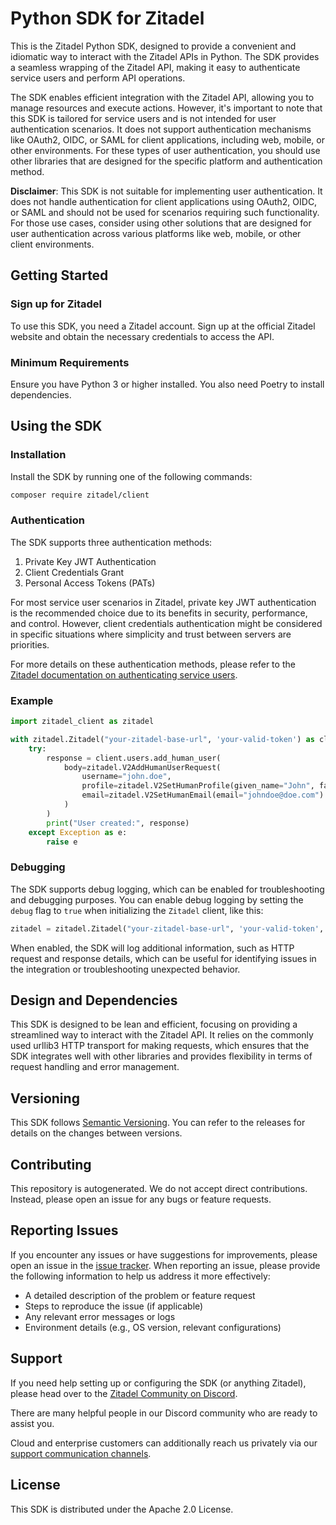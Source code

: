 # Python SDK for Zitadel

This is the Zitadel Python SDK, designed to provide a convenient and idiomatic
way to interact with the Zitadel APIs in Python. The SDK provides a seamless
wrapping of the Zitadel API, making it easy to authenticate service users and
perform API operations.

The SDK enables efficient integration with the Zitadel API, allowing you to
manage resources and execute actions. However, it's important to note that
this SDK is tailored for service users and is not intended for user
authentication scenarios. It does not support authentication mechanisms
like OAuth2, OIDC, or SAML for client applications, including web, mobile,
or other environments. For these types of user authentication, you should
use other libraries that are designed for the specific platform and
authentication method.

**Disclaimer**: This SDK is not suitable for implementing user authentication.
It does not handle authentication for client applications using OAuth2, OIDC,
or SAML and should not be used for scenarios requiring such functionality.
For those use cases, consider using other solutions that are designed for
user authentication across various platforms like web, mobile, or other
client environments.

## Getting Started

### Sign up for Zitadel
To use this SDK, you need a Zitadel account. Sign up at the official
Zitadel website and obtain the necessary credentials to access the API.

### Minimum Requirements
Ensure you have Python 3 or higher installed. You also need Poetry to
install dependencies.

## Using the SDK

### Installation
Install the SDK by running one of the following commands:

```bash
composer require zitadel/client
```

### Authentication

The SDK supports three authentication methods:

1. Private Key JWT Authentication
2. Client Credentials Grant
3. Personal Access Tokens (PATs)

For most service user scenarios in Zitadel, private key JWT authentication
is the recommended choice due to its benefits in security, performance, and control.
However, client credentials authentication might be considered in specific
situations where simplicity and trust between servers are priorities.

For more details on these authentication methods, please refer
to the [Zitadel documentation on authenticating service users](https://zitadel.com/docs/guides/integrate/service-users/authenticate-service-users).


### Example

```python
import zitadel_client as zitadel

with zitadel.Zitadel("your-zitadel-base-url", 'your-valid-token') as client:
	try:
		response = client.users.add_human_user(
			body=zitadel.V2AddHumanUserRequest(
				username="john.doe",
				profile=zitadel.V2SetHumanProfile(given_name="John", family_name="Doe"),
				email=zitadel.V2SetHumanEmail(email="johndoe@doe.com")
			)
		)
		print("User created:", response)
	except Exception as e:
		raise e
```

### Debugging
The SDK supports debug logging, which can be enabled for troubleshooting
and debugging purposes. You can enable debug logging by setting the `debug`
flag to `true` when initializing the `Zitadel` client, like this:

```python
zitadel = zitadel.Zitadel("your-zitadel-base-url", 'your-valid-token', lambda config: config.debug = True)
```

When enabled, the SDK will log additional information, such as HTTP request
and response details, which can be useful for identifying issues in the
integration or troubleshooting unexpected behavior.

## Design and Dependencies

This SDK is designed to be lean and efficient, focusing on providing a
streamlined way to interact with the Zitadel API. It relies on the commonly used
urllib3 HTTP transport for making requests, which ensures that
the SDK integrates well with other libraries and provides flexibility
in terms of request handling and error management.

## Versioning
This SDK follows [Semantic Versioning](https://semver.org/). You can refer to
the releases for details on the changes between versions.

## Contributing
This repository is autogenerated. We do not accept direct contributions.
Instead, please open an issue for any bugs or feature requests.

## Reporting Issues

If you encounter any issues or have suggestions for improvements, please
open an issue in the [issue tracker](https://github.com/zitadel/client-python/issues).
When reporting an issue, please provide the following information to help
us address it more effectively:

- A detailed description of the problem or feature request
- Steps to reproduce the issue (if applicable)
- Any relevant error messages or logs
- Environment details (e.g., OS version, relevant configurations)

## Support
If you need help setting up or configuring the SDK (or anything
Zitadel), please head over to the [Zitadel Community on Discord](https://zitadel.com/chat).

There are many helpful people in our Discord community who are ready to
assist you.

Cloud and enterprise customers can additionally reach us privately via our
[support communication channels](https://zitadel.com/docs/legal/service-description/support-services).

## License
This SDK is distributed under the Apache 2.0 License.
